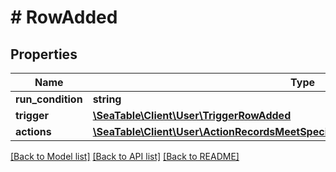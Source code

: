 # # RowAdded

## Properties

Name | Type | Description | Notes
------------ | ------------- | ------------- | -------------
**run_condition** | **string** |  | [optional]
**trigger** | [**\SeaTable\Client\User\TriggerRowAdded**](TriggerRowAdded.md) |  | [optional]
**actions** | [**\SeaTable\Client\User\ActionRecordsMeetSpecificConditionsAfterModificationInner[]**](ActionRecordsMeetSpecificConditionsAfterModificationInner.md) |  | [optional]

[[Back to Model list]](../../README.md#models) [[Back to API list]](../../README.md#endpoints) [[Back to README]](../../README.md)
